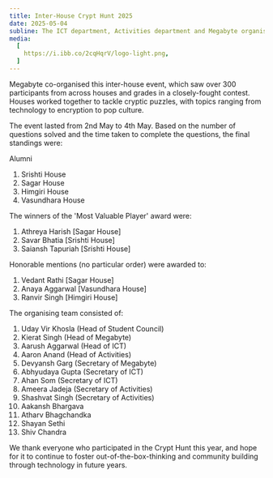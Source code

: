 ```yaml
---
title: Inter-House Crypt Hunt 2025
date: 2025-05-04
subline: The ICT department, Activities department and Megabyte organised another successful intra-school puzzle-solving event this year
media:
  [
    https://i.ibb.co/2cqHqrV/logo-light.png,
  ]
---
```


Megabyte co-organised this inter-house event, which saw over 300 participants from across houses and grades in a closely-fought contest. Houses worked together to tackle cryptic puzzles, with topics ranging from technology to encryption to pop culture.

The event lasted from 2nd May to 4th May. Based on the number of questions solved and the time taken to complete the questions, the final standings were:

Alumni
1. Srishti House
2. Sagar House
3. Himgiri House
4. Vasundhara House

The winners of the 'Most Valuable Player' award were:

1. Athreya Harish [Sagar House]
2. Savar Bhatia [Srishti House]
3. Saiansh Tapuriah [Srishti House]

Honorable mentions (no particular order) were awarded to:

1. Vedant Rathi [Sagar House]
2. Anaya Aggarwal [Vasundhara House]
3. ⁠⁠Ranvir Singh [Himgiri House]

The organising team consisted of:

1. Uday Vir Khosla (Head of Student Council)
2. Kierat Singh (Head of Megabyte)
3. Aarush Aggarwal (Head of ICT)
4. Aaron Anand (Head of Activities)
5. Devyansh Garg (Secretary of Megabyte)
6. Abhyudaya Gupta (Secretary of ICT)
7. Ahan Som (Secretary of ICT)
8. Ameera Jadeja (Secretary of Activities)
9. Shashvat Singh (Secretary of Activities)
10. Aakansh Bhargava
11. Atharv Bhagchandka
12. Shayan Sethi
13. Shiv Chandra

We thank everyone who participated in the Crypt Hunt this year, and hope for it to continue to foster out-of-the-box-thinking and community building through technology in future years.